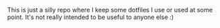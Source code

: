This is just a silly repo where I keep some dotfiles I use or used at some point.
It's not really intended to be useful to anyone else :)
